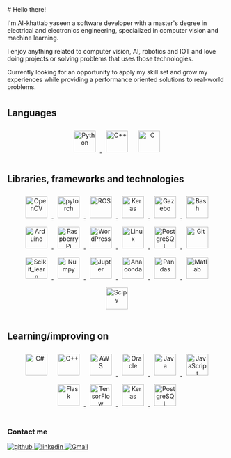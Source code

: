 <div style="background-image: url('![image](https://github.com/Al-khattab/Al-khattab/assets/55959062/9ae7946d-5ca3-4f1c-b7ca-fa1e7f378819)
'); background-size: cover; background-position: center; height: 500px;">
# Hello there!
  

I'm Al-khattab yaseen a software developer with a master's degree in electrical and electronics engineering, specialized in computer vision and machine learning.

I enjoy anything related to computer vision, AI, robotics and IOT and love doing projects or solving problems that uses those technologies.

Currently looking for an opportunity to apply my skill set and grow my experiences while providing a performance oriented solutions to  real-world problems.
#

## Languages  
<div align="center">
<a href="https://www.python.org/" target="_blank">  
<img style="margin: 10px" src="https://profilinator.rishav.dev/skills-assets/python-original.svg" alt="Python" height="50" />
</a>
<img style="margin: 10px" src="https://profilinator.rishav.dev/skills-assets/cplusplus-original.svg" alt="C++" height="50" />  
<img style="margin: 10px" src="https://profilinator.rishav.dev/skills-assets/c-original.svg" alt="C" height="50" />  
</div>  

#

## Libraries, frameworks and technologies  
<div align="center">  
<a href="https://opencv.org/" target="_blank">
<img style="margin: 10px" src="https://profilinator.rishav.dev/skills-assets/opencv-icon.svg" alt="OpenCV" height="50" />
</a>
<a href = "https://pytorch.org/" target="_blank">
<img style="margin: 10px" src="https://profilinator.rishav.dev/skills-assets/pytorch-icon.svg" alt="pytorch" height="50" />
</a>
<a href="https://www.ros.org/" target="_blank">
<img style="margin: 10px" src="https://user-images.githubusercontent.com/55959062/174831588-60081936-8a74-4fbf-881f-4fa26a12ae8e.png" alt="ROS" height="50" />
</a>
<a href="https://keras.io/" target="_blank">
<img style="margin: 10px" src="https://profilinator.rishav.dev/skills-assets/keras.png" alt="Keras" height="50" />
</a>
<a href="https://gazebosim.org/home" target="_blank">
<img style="margin: 10px" src="https://user-images.githubusercontent.com/55959062/174832833-e78c1e55-b4ee-4c46-8533-751797683663.png" alt="Gazebo" height="50" />
</a>
<img style="margin: 10px" src="https://user-images.githubusercontent.com/55959062/174833647-9a06bb6c-f7af-49b5-9a84-6f7a9784cae1.png" alt="Bash" height="50" />
<a href = "https://www.arduino.cc/" target="_blank">
<img style="margin: 10px" src="https://profilinator.rishav.dev/skills-assets/arduino.png" alt="Arduino" height="50" />  
</a>
<a href = "https://www.raspberrypi.org/" target="_blank">
<img style="margin: 10px" src="https://user-images.githubusercontent.com/55959062/174823541-3665258b-5f61-4653-a882-241cd2abf2f1.png" alt="Raspberry Pi" height="50" />
</a>
<a href = "https://wordpress.org/" target="_blank">
<img style="margin: 10px" src="https://profilinator.rishav.dev/skills-assets/wordpress.png" alt="WordPress" height="50" />  
</a>
<a href = "https://www.linux.org/" target="_blank">
<img style="margin: 10px" src="https://profilinator.rishav.dev/skills-assets/linux-original.svg" alt="Linux" height="50" />  
</a>
<a href = "https://www.postgresql.org/" target="_blank">
<img style="margin: 10px" src="https://profilinator.rishav.dev/skills-assets/postgresql-original-wordmark.svg" alt="PostgreSQL" height="50" />
</a>
<a href = "https://git-scm.com/" target="_blank">
<img style="margin: 10px" src="https://profilinator.rishav.dev/skills-assets/git-scm-icon.svg" alt="Git" height="50" />
</a>
<a href = "https://scikit-learn.org/stable/" target="_blank">
<img style="margin: 10px" src="https://user-images.githubusercontent.com/55959062/174790113-7463326b-556a-4295-80ff-f0c8d0705d19.png" alt="Scikit_learn" height="50" />
</a>
<a href = "https://numpy.org/" target="_blank">
<img style="margin: 10px" src="https://user-images.githubusercontent.com/55959062/174824782-0c12744c-9bac-4708-8bbc-6ab429c051a6.png" alt="Numpy" height="50" />
</a>
<a href = "https://jupyter.org/" target="_blank">
<img style="margin: 10px" src="https://user-images.githubusercontent.com/55959062/174826131-7b0376bb-c819-43eb-a488-4e6a19e2b21f.png" alt="Jupter" height="50" />
</a>
<a href = "https://www.anaconda.com/" target="_blank">
<img style="margin: 10px" src="https://user-images.githubusercontent.com/55959062/174826502-88c9bf38-6152-44e1-9fef-fe2405eff76d.png" alt="Anaconda" height="50" />
</a>
<a href = "https://pandas.pydata.org/" target="_blank">
<img style="margin: 10px" src="https://user-images.githubusercontent.com/55959062/174827096-3c49f19c-6eaf-4ae4-bd45-16e7b7cb49fe.png" alt="Pandas" height="50" />
</a>  
<a href = "https://www.mathworks.com/products/matlab.html" target="_blank">
<img style="margin: 10px" src="https://user-images.githubusercontent.com/55959062/174827591-5e85a252-6962-467d-b80a-a2658688e2ed.png" alt="Matlab" height="50" />
</a>  
<a href = "https://scipy.org/" target="_blank">
<img style="margin: 10px" src="https://user-images.githubusercontent.com/55959062/174827968-900a2ea0-7f9f-48ab-b97b-94e6ecfbd6e5.png" alt="Scipy" height="50" />
</a>
</div>  

#
## Learning/improving on  
<div align="center">
<img style="margin: 10px" src="https://profilinator.rishav.dev/skills-assets/csharp-original.svg" alt="C#" height="50" /> 
<img style="margin: 10px" src="https://profilinator.rishav.dev/skills-assets/cplusplus-original.svg" alt="C++" height="50" />
<a href = "https://aws.amazon.com/?nc2=h_lg/" target="_blank"> 
<img style="margin: 10px" src="https://user-images.githubusercontent.com/55959062/174830378-4de20136-0351-4629-a7fe-d224e4af58fb.png" alt="AWS" height="50" />
</a>
<a href = "https://www.oracle.com/index.html" target="_blank">  
<img style="margin: 10px" src="https://user-images.githubusercontent.com/55959062/174835612-b31ba50f-a0d5-40f2-a243-0faa599ee284.png" alt="Oracle" height="50" />
</a>
<a href = "https://www.java.com/en/" target="_blank">
<img style="margin: 10px" src="https://profilinator.rishav.dev/skills-assets/java-original-wordmark.svg" alt="Java" height="50" />
</a>
<a href = "https://www.javascript.com/" target="_blank">
<img style="margin: 10px" src="https://profilinator.rishav.dev/skills-assets/javascript-original.svg" alt="JavaScript" height="50" />  
</a>
<a href = "https://www.fullstackpython.com/flask.html" target="_blank">
<img style="margin: 10px" src="https://user-images.githubusercontent.com/55959062/176214911-0c0b32b5-9b04-4b2c-a011-324102e5f6f1.jpeg" alt="Flask" height="50" /> 
</a>
<a href = "https://www.tensorflow.org/" target="_blank"> 
<img style="margin: 10px" src="https://profilinator.rishav.dev/skills-assets/tensorflow-icon.svg" alt="TensorFlow" height="50" />
</a>
<a href = "https://keras.io/" target="_blank">
<img style="margin: 10px" src="https://profilinator.rishav.dev/skills-assets/keras.png" alt="Keras" height="50" />
</a>
<a href = "https://www.postgresql.org/" target="_blank">  
<img style="margin: 10px" src="https://profilinator.rishav.dev/skills-assets/postgresql-original-wordmark.svg" alt="PostgreSQL" height="50" />
</a>
</div>  

#
### Contact me  

<a href="https://github.com/Al-khattab" target="_blank">
<img src=https://img.shields.io/badge/github-%2324292e.svg?&style=for-the-badge&logo=github&logoColor=white alt=github style="margin-bottom: 5px;" />
</a>
<a href="https://linkedin.com/in/al-khatab-yaseen" target="_blank">
<img src=https://img.shields.io/badge/linkedin-%231E77B5.svg?&style=for-the-badge&logo=linkedin&logoColor=white alt=linkedin style="margin-bottom: 5px;" />
</a>
<a href="mailto: alkhattab.a.d.yaseen@gmail.com" target="_blank">
<img src=https://img.shields.io/badge/Gmail-D14836?style=for-the-badge&logo=gmail&logoColor=white alt=Gmail style="margin-bottom: 5px;" />
</a>

</div>



